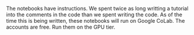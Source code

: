 The notebooks have instructions.
We spent twice as long writting a tutorial into the comments in the code than we spent writing the code.
As of the time this is being written, these notebooks will run on Google CoLab.
The accounts are free.
Run them on the GPU tier.
